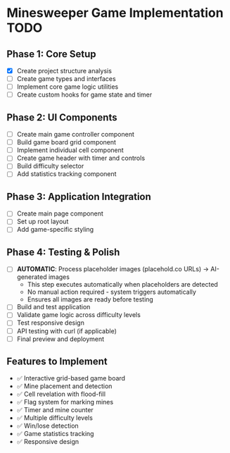 # Minesweeper Game Implementation TODO

## Phase 1: Core Setup
- [x] Create project structure analysis
- [ ] Create game types and interfaces
- [ ] Implement core game logic utilities
- [ ] Create custom hooks for game state and timer

## Phase 2: UI Components
- [ ] Create main game controller component
- [ ] Build game board grid component
- [ ] Implement individual cell component
- [ ] Create game header with timer and controls
- [ ] Build difficulty selector
- [ ] Add statistics tracking component

## Phase 3: Application Integration
- [ ] Create main page component
- [ ] Set up root layout
- [ ] Add game-specific styling

## Phase 4: Testing & Polish
- [ ] **AUTOMATIC**: Process placeholder images (placehold.co URLs) → AI-generated images
  - This step executes automatically when placeholders are detected
  - No manual action required - system triggers automatically
  - Ensures all images are ready before testing
- [ ] Build and test application
- [ ] Validate game logic across difficulty levels
- [ ] Test responsive design
- [ ] API testing with curl (if applicable)
- [ ] Final preview and deployment

## Features to Implement
- ✅ Interactive grid-based game board
- ✅ Mine placement and detection
- ✅ Cell revelation with flood-fill
- ✅ Flag system for marking mines
- ✅ Timer and mine counter
- ✅ Multiple difficulty levels
- ✅ Win/lose detection
- ✅ Game statistics tracking
- ✅ Responsive design